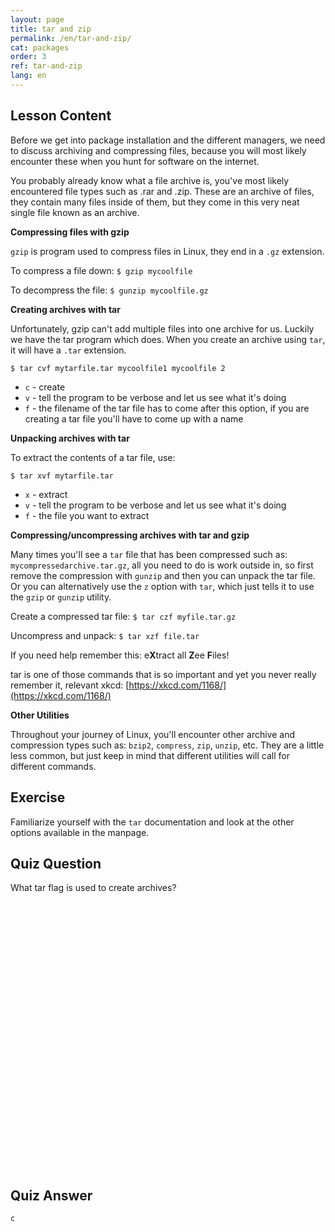 ```yaml
---
layout: page
title: tar and zip
permalink: /en/tar-and-zip/
cat: packages
order: 3
ref: tar-and-zip
lang: en
---
```


## Lesson Content

Before we get into package installation and the different managers, we need to discuss archiving and compressing files, because you will most likely encounter these when you hunt for software on the internet. 

You probably already know what a file archive is, you've most likely encountered file types such as .rar and .zip. These are an archive of files, they contain many files inside of them, but they come in this very neat single file known as an archive.

**Compressing files with gzip**

`gzip` is program used to compress files in Linux, they end in a `.gz` extension. 

To compress a file down:
`$ gzip mycoolfile`

To decompress the file:
`$ gunzip mycoolfile.gz`

**Creating archives with tar**

Unfortunately, gzip can't add multiple files into one archive for us. Luckily we have the tar program which does. When you create an archive using `tar`, it will have a `.tar` extension. 

`$ tar cvf mytarfile.tar mycoolfile1 mycoolfile 2`

* `c` - create
* `v` - tell the program to be verbose and let us see what it's doing
* `f` - the filename of the tar file has to come after this option, if you are creating a tar file you'll have to come up with a name

**Unpacking archives with tar**

To extract the contents of a tar file, use: 

`$ tar xvf mytarfile.tar`

* `x` - extract
* `v` - tell the program to be verbose and let us see what it's doing
* `f` - the file you want to extract

**Compressing/uncompressing archives with tar and gzip**

Many times you'll see a `tar` file that has been compressed such as: `mycompressedarchive.tar.gz`, all you need to do is work outside in, so first remove the compression with `gunzip` and then you can unpack the tar file. Or you can alternatively use the `z` option with `tar`, which just tells it to use the `gzip` or `gunzip` utility.

Create a compressed tar file:
`$ tar czf myfile.tar.gz`

Uncompress and unpack: 
`$ tar xzf file.tar`

If you need help remember this: e**X**tract all **Z**ee **F**iles!

tar is one of those commands that is so important and yet you never really remember it, relevant xkcd: [https://xkcd.com/1168/](https://xkcd.com/1168/)

**Other Utilities**

Throughout your journey of Linux, you'll encounter other archive and compression types such as: `bzip2`, `compress`, `zip`, `unzip`, etc. They are a little less common, but just keep in mind that different utilities will call for different commands.

## Exercise

Familiarize yourself with the `tar` documentation and look at the other options available in the manpage.

## Quiz Question

What tar flag is used to create archives?  
<br /><br /><br /><br /><br /><br /><br /><br /><br /><br /><br /><br /><br /><br /><br /><br /><br /><br /><br /><br /><br /><br /><br /><br /><br /><br /> 

## Quiz Answer

`c`